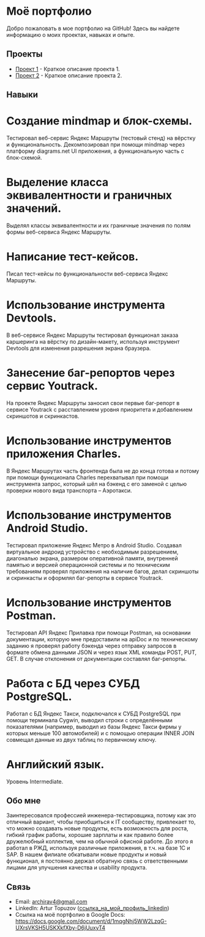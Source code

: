 # Моё портфолио

Добро пожаловать в мое портфолио на GitHub! Здесь вы найдете информацию о моих проектах, навыках и опыте.

## Проекты

- [Проект 1](ссылка_на_проект_1) - Краткое описание проекта 1.
- [Проект 2](ссылка_на_проект_2) - Краткое описание проекта 2.

## Навыки

# Создание mindmap и блок-схемы.
Тестировал веб-сервис Яндекс Маршруты (тестовый стенд) на вёрстку и функциональность. Декомпозировал при помощи mindmap через платформу diagrams.net UI приложения, а функциональную часть с блок-схемой.

# Выделение класса эквивалентности и граничных значений.

Выделял классы эквивалентности и их граничные значения по полям формы веб-сервиса Яндекс Маршруты.

# Написание тест-кейсов.

Писал тест-кейсы по функциональности веб-сервиса Яндекс Маршруты.

# Использование инструмента Devtools.

В веб-сервисе Яндекс Маршруты тестировал функционал заказа каршеринга на вёрстку по дизайн-макету, используя инструмент Devtools для изменения разрешения экрана браузера.

# Занесение баг-репортов через сервис Youtrack.

На проекте Яндекс Маршруты заносил свои первые баг-репорт в сервисе Youtrack с расставлением уровня приоритета и добавлением скриншотов и скринкастов.

# Использование инструментов приложения Charles.

В Яндекс Маршрутах часть фронтенда была не до конца готова и потому при помощи функционала Charles перехватывал при помощи инструмента запрос, который шёл на бэкенд с его заменой с целью проверки нового вида транспорта – Аэротакси.

# Использование инструментов Android Studio.

Тестировал приложение Яндекс Метро в Android Studio. Создавал виртуальное андроид устройство с необходимым разрешением, диагональю экрана, размером оперативной памяти, внутренней памятью и версией операционной системы и по техническим требованиям проверял приложения на наличие багов, делал скриншоты и скринкасты и оформлял баг-репорты в сервисе Youtrack.

# Использование инструментов Postman.

Тестировал API Яндекс Прилавка при помощи Postman, на основании документации, которую мне предоставили на apiDoc и по техническому заданию я проверял работу бэкeнда через отправку запросов в формате обмена данными JSON и через язык XML команды POST, PUT, GET. В случае отклонения от документации составлял баг-репорты.

# Работа с БД через СУБД PostgreSQL.

Работал с БД Яндекс Такси, подключался к СУБД PostgreSQL при помощи терминала Cygwin, выводил строки с определёнными показателями (например, выводил из базы Яндекс Такси фирмы у которых меньше 100 автомобилей) и с помощью операции INNER JOIN совмещал данные из двух таблиц по первичному ключу.

# Английский язык.

Уровень Intermediate.

## Обо мне

Заинтересовался профессией инженера-тестировщика, потому как это отличный вариант, чтобы приобщиться к IT сообществу, привлекает то, что можно создавать новые продукты, есть возможность для роста, гибкий график работы, хорошие зарплаты и как правило более дружелюбный коллектив, чем на обычной офисной работе.
До этого я работал в РЖД, используя различные приложения, в т.ч. на базе 1С и SAP. В нашем филиале обкатывали новые продукты и новый функционал, я постоянно держал обратную связь с ответственными лицами для улучшения качества и usability продукта.

## Связь

- Email: archirav4@gmail.com
- LinkedIn: Artur Topuzov ([ссылка_на_мой_профиль_linkedin](https://www.linkedin.com/in/artur-topuzov-096045273/))
- Ссылка на моё портфолио в Google Docs: https://docs.google.com/document/d/1mqgNhj5WW2LzqG-UXrsVKSH5USKXkfXby-D6jUuxyT4
